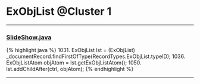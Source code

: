 # ExObjList @Cluster 1

***

### [SlideShow.java](https://searchcode.com/codesearch/view/97394959/)
{% highlight java %}
1031. ExObjList lst = (ExObjList) _documentRecord.findFirstOfType(RecordTypes.ExObjList.typeID);
1036. ExObjListAtom objAtom = lst.getExObjListAtom();
1050. lst.addChildAfter(ctrl, objAtom);
{% endhighlight %}

***

